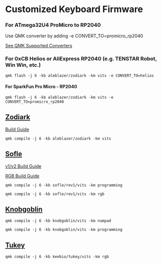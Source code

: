 # Customized Keyboard Firmware

### For ATmega32U4 ProMicro to RP2040

Use QMK converter by adding -e CONVERT_TO=promicro_rp2040

[See QMK Supported Converters](https://docs.qmk.fm/#/feature_converters?id=converters)

### For 0xCB Helios or AliExpress RP2040 (e.g. TENSTAR Robot, Win Win, etc.)

    qmk flash -j 6 -kb aleblazer/zodiark -km vits -e CONVERT_TO=helios

#### For SparkFun Pro Micro - RP2040

    qmk flash -j 6 -kb aleblazer/zodiark -km vits -e CONVERT_TO=promicro_rp2040

## [Zodiark](https://www.splitlogic.xyz/) 
[Build Guide](https://www.splitlogic.xyz/buildguides/zodiark-build-guide)

    qmk compile -j 6 -kb aleblazer/zodiark -km vits  

## [Sofle](https://josefadamcik.github.io/SofleKeyboard/)

[v1/v2 Build Guide](https://josefadamcik.github.io/SofleKeyboard/build_guide.html)

[RGB Build Guide](https://josefadamcik.github.io/SofleKeyboard/build_guide_rgb.html)

    qmk compile -j 6 -kb sofle/rev1/vits -km programming  
    
    qmk compile -j 6 -kb sofle/rev1/vits -km rgb  

## [Knobgoblin](https://knob-goblin.com/)

    qmk compile -j 6 -kb knobgoblin/vits -km numpad  
    
    qmk compile -j 6 -kb knobgoblin/vits -km programming  

## [Tukey](https://keeb.io/products/tukey-1x2-big-switch-macropad)

    qmk compile -j 6 -kb keebio/tukey/vits -km rgb  


